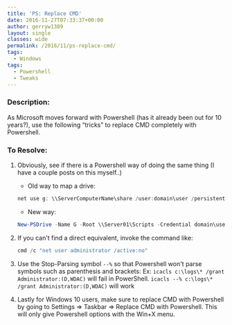 ```yaml
---
title: 'PS: Replace CMD'
date: 2016-11-27T07:33:37+00:00
author: gerryw1389
layout: single
classes: wide
permalink: /2016/11/ps-replace-cmd/
tags:
  - Windows
tags:
  - Powershell
  - Tweaks
---
```

<!--more-->

### Description:

As Microsoft moves forward with Powershell (has it already been out for 10 years?), use the following &#8220;tricks&#8221; to replace CMD completely with Powershell.

### To Resolve:

1. Obviously, see if there is a Powershell way of doing the same thing (I have a couple posts on this myself..)

   - Old way to map a drive:

   ```powershell
   net use g: \\ServerComputerName\share /user:domain\user /persistent:yes
   ```

   - New way:

   ```powershell
   New-PSDrive -Name G -Root \\Server01\Scripts -Credential domain\user -Persist -PSProvider FileSystem
   ```

2. If you can't find a direct equivalent, invoke the command like:

   ```powershell
   cmd /c "net user administrator /active:no"
   ```

3. Use the Stop-Parsing symbol `--%` so that Powershell won't parse symbols such as parenthesis and brackets: Ex: `icacls c:\logs\* /grant Administrator:(D,WDAC)` will fail in PowerShell. `icacls --% c:\logs\* /grant Administrator:(D,WDAC)` will work

4. Lastly for Windows 10 users, make sure to replace CMD with Powershell by going to Settings => Taskbar => Replace CMD with Powershell. This will only give Powershell options with the Win+X menu.

